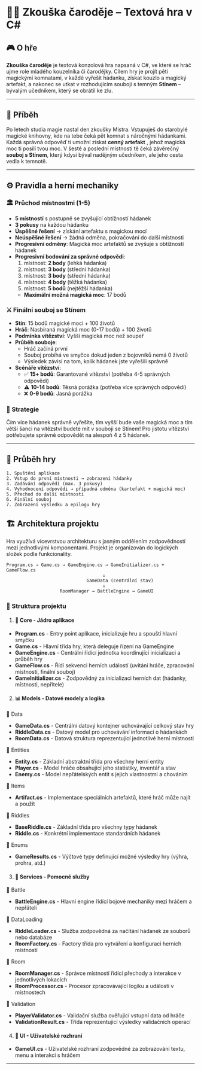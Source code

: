 # 🧙‍♂️ Zkouška čaroděje – Textová hra v C#

## 🎮 O hře
**Zkouška čaroděje** je textová konzolová hra napsaná v C#, ve které se hráč ujme role mladého kouzelníka či čarodějky. Cílem hry je projít pěti magickými komnatami, v každé vyřešit hádanku, získat kouzlo a magický artefakt, a nakonec se utkat v rozhodujícím souboji s temným **Stínem** – bývalým učedníkem, který se obrátil ke zlu.

---

## 📜 Příběh
Po letech studia magie nastal den zkoušky Mistra. Vstupuješ do starobylé magické knihovny, kde na tebe čeká pět komnat s náročnými hádankami. Každá správná odpověď ti umožní získat **cenný artefakt** , jehož magická moc ti posílí tvou moc. V šesté a poslední místnosti tě čeká závěrečný **souboj s Stínem**, který kdysi býval nadějným učedníkem, ale jeho cesta vedla k temnotě.

---

## ⚙️ Pravidla a herní mechaniky

### 🏛️ Průchod místnostmi (1-5)
- **5 místností** s postupně se zvyšující obtížností hádanek
- **3 pokusy** na každou hádanku
- **Úspěšné řešení** → získání artefaktu s magickou mocí
- **Neúspěšné řešení** → žádná odměna, pokračování do další místnosti
- **Progresivní odměny**: Magická moc artefaktů se zvyšuje s obtížností hádanek
- **Progresivní bodování za správné odpovědi**:
  1. místnost: **2 body** (lehká hádanka)
  2. místnost: **3 body** (střední hádanka)
  3. místnost: **3 body** (střední hádanka)
  4. místnost: **4 body** (těžká hádanka)
  5. místnost: **5 bodů** (nejtěžší hádanka)
  - **Maximální možná magická moc**: 17 bodů

### ⚔️ Finální souboj se Stínem 
- **Stín**: 15 bodů magické moci + 100 životů
- **Hráč**: Nasbíraná magická moc (0-17 bodů) + 100 životů
- **Podmínka vítězství**: Vyšší magická moc než soupeř
- **Průběh souboje**:
  - Hráč začíná první
  - Souboj probíhá ve smyčce dokud jeden z bojovníků nemá 0 životů
  - Výsledek závisí na tom, kolik hádanek jste vyřešili správně
- **Scénáře vítězství**:
  - ✅ **15+ bodů**: Garantované vítězství (potřeba 4-5 správných odpovědí)
  - ⚠️ **10-14 bodů**: Těsná porážka (potřeba více správných odpovědí)
  - ❌ **0-9 bodů**: Jasná porážka

### 🎯 Strategie
Čím více hádanek správně vyřešíte, tím vyšší bude vaše magická moc a tím větší šanci na vítězství budete mít v souboji se Stínem! Pro jistotu vítězství potřebujete správně odpovědět na alespoň 4 z 5 hádanek.

---

## 🧭 Průběh hry
```text
1. Spuštění aplikace
2. Vstup do první místnosti → zobrazení hádanky
3. Zadávání odpovědí (max. 3 pokusy)
4. Vyhodnocení odpovědi → případná odměna (kartefakt + magická moc)
5. Přechod do další místnosti
6. Finální souboj 
7. Zobrazení výsledku a epilogu hry
```

## 🏗️ Architektura projektu
Hra využívá vícevrstvou architekturu s jasným oddělením zodpovědností mezi jednotlivými komponentami. Projekt je organizován do logických složek podle funkcionality.

```text
Program.cs → Game.cs → GameEngine.cs → GameInitializer.cs + GameFlow.cs
                                    ↓
                              GameData (centrální stav)
                                    ↓
                    RoomManager → BattleEngine → GameUI
```

### 📁 Struktura projektu
1. #### 🎯 Core - Jádro aplikace
- **Program.cs** - Entry point aplikace, inicializuje hru a spouští hlavní smyčku
- **Game.cs** - Hlavní třída hry, která deleguje řízení na GameEngine
- **GameEngine.cs** - Centrální řídící jednotka koordinující inicializaci a průběh hry
- **GameFlow.cs** - Řídí sekvenci herních událostí (uvítání hráče, zpracování místností, finální souboj)
- **GameInitializer.cs** - Zodpovědný za inicializaci herních dat (hádanky, místnosti, nepřítele)                  

2. #### 📊 Models - Datové modely a logika
📂 Data
- **GameData.cs** - Centrální datový kontejner uchovávající celkový stav hry
- **RiddleData.cs** - Datový model pro uchovávání informací o hádankách
- **RoomData.cs** - Datová struktura reprezentující jednotlivé herní místnosti

📂 Entities
- **Entity.cs** - Základní abstraktní třída pro všechny herní entity
- **Player.cs** - Model hráče obsahující jeho statistiky, inventář a stav
- **Enemy.cs** - Model nepřátelských entit s jejich vlastnostmi a chováním

📂 Items
- **Artifact.cs** - Implementace speciálních artefaktů, které hráč může najít a použít

📂 Riddles
- **BaseRiddle.cs** - Základní třída pro všechny typy hádanek
- **Riddle.cs** - Konkrétní implementace standardních hádanek

📂 Enums
- **GameResults.cs** - Výčtové typy definující možné výsledky hry (výhra, prohra, atd.)

3. #### 🔧 Services - Pomocné služby 
📂 Battle
- **BattleEngine.cs** - Hlavní engine řídící bojové mechaniky mezi hráčem a nepřáteli

📂 DataLoading
- **RiddleLoader.cs** - Služba zodpovědná za načítání hádanek ze souborů nebo databáze
- **RoomFactory.cs** - Factory třída pro vytváření a konfiguraci herních místností

📂 Room
- **RoomManager.cs** - Správce místností řídící přechody a interakce v jednotlivých lokacích
- **RoomProcessor.cs** - Procesor zpracovávající logiku a události v místnostech

📂 Validation
- **PlayerValidator.cs** - Validační služba ověřující vstupní data od hráče
- **ValidationResult.cs** - Třída reprezentující výsledky validačních operací

4. #### 🎨 UI - Uživatelské rozhraní
- **GameUI.cs** - Uživatelské rozhraní zodpovědné za zobrazování textu, menu a interakci s hráčem

---
